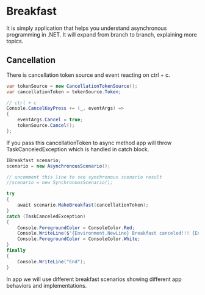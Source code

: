 # Breakfast

It is simply application that helps you understand asynchronous programming in .NET. It will expand from branch to branch, explaining more topics.

## Cancellation

There is cancellation token source and event reacting on ctrl + c. 

```csharp
var tokenSource = new CancellationTokenSource();
var cancellationToken = tokenSource.Token;

// ctrl + c
Console.CancelKeyPress += (_, eventArgs) =>
{
    eventArgs.Cancel = true;
    tokenSource.Cancel();
};
```

If you pass this cancellationToken to async method app will throw TaskCanceledException which is handled in catch block. 

```csharp
IBreakfast scenario;
scenario = new AsynchronousScenario();

// uncomment this line to see synchronous scenario result
//scenario = new SynchronousScenario();

try
{
    await scenario.MakeBreakfast(cancellationToken);
}
catch (TaskCanceledException)
{
    Console.ForegroundColor = ConsoleColor.Red;
    Console.WriteLine($"{Environment.NewLine} Breakfast canceled!!! {Environment.NewLine}");
    Console.ForegroundColor = ConsoleColor.White;
}
finally
{
    Console.WriteLine("End");
}    
```

In app we will use different breakfast scenarios showing different app behaviors and implementations. 